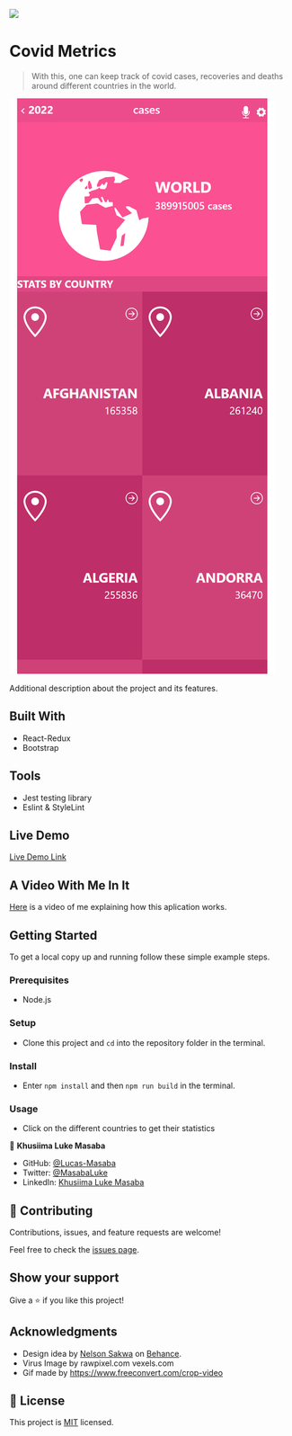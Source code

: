 ![](https://img.shields.io/badge/Microverse-blueviolet)

# Covid Metrics

> With this, one can keep track of covid cases, recoveries and deaths around different countries in the world.

![screenshot](./public/screenshot.png)

Additional description about the project and its features.

## Built With

- React-Redux
- Bootstrap

## Tools
- Jest testing library
- Eslint & StyleLint
## Live Demo

[Live Demo Link](https://covid-metrics-lucas-masaba.netlify.app/)

## A Video With Me In It

[Here](https://www.loom.com/share/4e08303075c6495faebe7a0c7c0eae4f) is a video of me explaining how this aplication works.

## Getting Started

To get a local copy up and running follow these simple example steps.

### Prerequisites
- Node.js

### Setup
- Clone this project and `cd` into the repository folder in the terminal.

### Install
- Enter `npm install` and then `npm run build` in the terminal.

### Usage
- Click on the different countries to get their statistics

👤 **Khusiima Luke Masaba**

- GitHub: [@Lucas-Masaba](https://github.com/Lucas-Masaba)
- Twitter: [@MasabaLuke](https://twitter.com/MasabaLuke)
- LinkedIn: [Khusiima Luke Masaba](https://linkedin.com/in/khusiima-luke-masaba)

## 🤝 Contributing

Contributions, issues, and feature requests are welcome!

Feel free to check the [issues page](../../issues/).

## Show your support

Give a ⭐️ if you like this project!

## Acknowledgments

- Design idea by [Nelson Sakwa](https://www.behance.net/sakwadesignstudio) on [Behance](https://www.behance.net/gallery/31579789/Ballhead-App-(Free-PSDs)).
- Virus Image by rawpixel.com vexels.com
- Gif made by https://www.freeconvert.com/crop-video

## 📝 License

This project is [MIT](./MIT.md) licensed.
